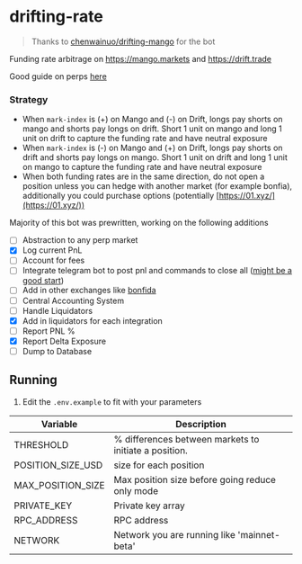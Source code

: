 # drifting-rate
> Thanks to [chenwainuo/drifting-mango](https://github.com/chenwainuo/drifting-mango) for the bot

Funding rate arbitrage on https://mango.markets and https://drift.trade

Good guide on perps [here](https://www.paradigm.xyz/2021/03/the-cartoon-guide-to-perps/) 

### Strategy 
- When `mark-index` is (+) on Mango and (-) on Drift, longs pay shorts on mango and shorts pay longs on drift. Short 1 unit on mango and long 1 unit on drift to capture the funding rate and have neutral exposure
- When `mark-index` is (-) on Mango and (+) on Drift, longs pay shorts on drift and shorts pay longs on mango. Short 1 unit on drift and long 1 unit on mango to capture the funding rate and have neutral exposure
- When both funding rates are in the same direction, do not open a position unless you can hedge with another market (for example bonfia), additionally you could purchase options (potentially [https://01.xyz/](https://01.xyz/))

Majority of this bot was prewritten, working on the following additions

- [ ] Abstraction to any perp market
- [x] Log current PnL
- [ ] Account for fees 
- [ ] Integrate telegram bot to post pnl and commands to close all ([might be a good start](https://github.com/v0idum/solana_tracker_bot))
- [ ] Add in other exchanges like [bonfida](https://bonfida.org/)
- [ ] Central Accounting System 
- [ ] Handle Liquidators
- [x] Add in liquidators for each integration
- [ ] Report PNL %
- [x] Report Delta Exposure
- [ ] Dump to Database

## Running 
1. Edit the `.env.example` to fit with your parameters

| Variable          | Description                                           |
| ----------------- | ----------------------------------------------------- |
| THRESHOLD         | % differences between markets to initiate a position. |
| POSITION_SIZE_USD | size for each position                                |
| MAX_POSITION_SIZE | Max position size before going reduce only mode       |
| PRIVATE_KEY       | Private key array                                     |
| RPC_ADDRESS       | RPC address                                           |
| NETWORK           | Network you are running like 'mainnet-beta'           |
